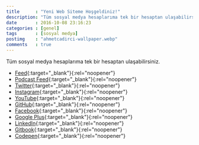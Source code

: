 ```yaml
---
title      : "Yeni Web Siteme Hoşgeldiniz!"
description: "Tüm sosyal medya hesaplarıma tek bir hesaptan ulaşabilirsiniz."
date       : 2016-10-08 23:16:23
categories : [genel]
tags       : [sosyal medya]
postimg    : "ahmetcadirci-wallpaper.webp"
comments   : true
---
```


Tüm sosyal medya hesaplarıma tek bir hesaptan ulaşabilirsiniz.

- [Feed](http://feeds.feedburner.com/ahmetcadirci25){:target="_blank"}{:rel="noopener"}
- [Podcast Feed](http://feeds.feedburner.com/ahmetcadirci25-podcast){:target="_blank"}{:rel="noopener"}
- [Twitter](https://ahmetcadirci.com.tr/twitter){:target="_blank"}{:rel="noopener"}
- [Instagram](https://ahmetcadirci.com.tr/instagram){:target="_blank"}{:rel="noopener"}
- [YouTube](https://ahmetcadirci.com.tr/youtube){:target="_blank"}{:rel="noopener"}
- [GitHub](https://ahmetcadirci.com.tr/github){:target="_blank"}{:rel="noopener"}
- [Facebook](https://ahmetcadirci.com.tr/facebook){:target="_blank"}{:rel="noopener"}
- [Google Plus](https://ahmetcadirci.com.tr/googleplus){:target="_blank"}{:rel="noopener"}
- [LinkedIn](https://ahmetcadirci.com.tr/linkedin){:target="_blank"}{:rel="noopener"}
- [Gitbook](https://www.gitbook.com/@ahmetcadirci25){:target="_blank"}{:rel="noopener"}
- [Codepen](https://codepen.io/ahmetcadirci25){:target="_blank"}{:rel="noopener"}
